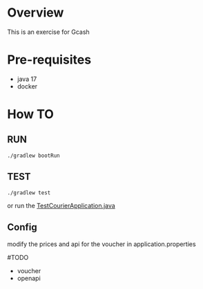 # Overview

This is an exercise for Gcash


# Pre-requisites
- java 17
- docker

# How TO
## RUN
```
./gradlew bootRun
```

## TEST
```
./gradlew test
```

or run the [TestCourierApplication.java](src%2Ftest%2Fjava%2Fcom%2Fgcash%2Fcourier%2FTestCourierApplication.java)


## Config

modify the prices and api for the voucher in application.properties






#TODO
- voucher
- openapi